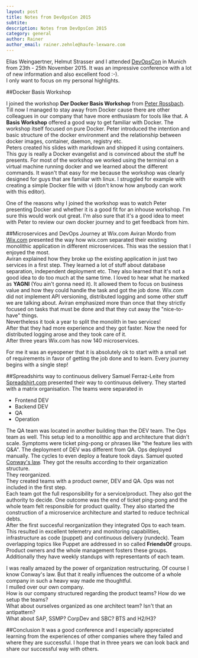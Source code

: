 ```yaml
---
layout: post
title: Notes from DevOpsCon 2015
subtite: 
description: Notes from DevOpsCon 2015
category: general
author: Rainer
author_email: rainer.zehnle@haufe-lexware.com 
---
```


Elias Weingaertner, Helmut Strasser and I attended [DevOpsCon](http://devopsconference.de/de/) in Munich from 23th - 25th November 2015.
It was an impressive conference with a lot of new information and also excellent food :-).   
I only want to focus on my personal highlights.
 
##Docker Basis Workshop
 
I joined the workshop **Der Docker Basis Workshop** from [Peter Rossbach](http://www.bee42.com/).  
Till now I managed to stay away from Docker cause there are other colleagues in our company that have more enthusiasm for tools like that.
A **Basis Workshop** offered a good way to get familiar with Docker.
The workshop itself focused on pure Docker. Peter introduced the intention and basic structure of the docker environment and the relationship between  docker images, container, daemon, registry etc.   
Peters created his slides with  markdown and shipped it using containers. This guy is really a Docker evangelist and is convinced about the stuff he presents.
For most of the workshop we worked using the terminal on a virtual machine running docker and we learned about the different commands. It wasn't that easy for me because the workshop was clearly designed for guys that are familiar with linux.
I struggled for example with creating a simple Docker file with vi (don't know how anybody can work with this editor).
 
One of the reasons why I joined the workshop was to watch Peter presenting Docker and whether it is a good fit for an inhouse workshop. I'm sure this would work out great. I'm also sure that it's a good idea to meet with Peter to review our own docker journey and to get feedback from him.
 
##Microservices and DevOps Journey at Wix.com
Aviran Mordo from [Wix.com](http://de.wix.com/) presented the way how wix.com separated their existing monolithic application in different microservices. 
This was the session that I enjoyed the most.   
Aviran explained how they broke up the existing application in just two services in a first step. They learned a lot of stuff about database separation, independent deployment etc. They also learned that it's not a good idea to do too much at the same time. I loved to hear what he marked as **YAGNI** (You ain't gonna need it). It allowed them to focus on business value and how they could handle the task and got the job done. 
Wix.com did not implement API versioning, distributed logging and some other stuff we are talking about.
Aviran emphasized more than once that they strictly focused on tasks that must be done and that they cut away the "nice-to-have" things.   
Nevertheless it took a year to split the monolith in two services!   
After that they had more experience and they got faster. Now the need for distributed logging arose and they took care of it.   
After three years Wix.com has now 140 microservices.
 
For me it was an eyeopener that it is absolutely ok to start with a small set of requirements in favor of getting the job done and to learn. Every journey begins with a single step!
 
 
##Spreadshirts way to continuous delivery
Samuel Ferraz-Leite from [Spreadshirt.com](www.spreadshirt.de) presented their way to continuous delivery.
They started with a matrix organisation. The teams were separated in

* Frontend DEV
* Backend DEV
* QA
* Operation

The QA team was located in another building than the DEV team. The Ops team as well.
This setup led to a monolithic app and architecture that didn't scale. Symptoms were ticket ping-pong  or phrases like "the feature lies with Q&A". The deployment of DEV was different from QA. Ops deployed manually.
The cycles to even deploy a feature took days.
Samuel quoted [Conway's law](https://en.wikipedia.org/wiki/Conway%27s_law). They got the results according to their organization structure.   
They reorganized.   
They created teams with a product owner, DEV and QA. Ops was not included in the first step.   
Each team got the full responsibility for a service/product. They also got the authority to decide.
One outcome was the end of ticket ping-pong and the whole team felt responsible for product quality.
They also started the construction of a microservice architecture and started to reduce technical debts.    
After the first succesful reorganizatiion they integrated Ops to each team.
This resulted in excellent telemetry and monitoring capabilities, infrastructure as code (puppet) and continuous delivery (rundeck). 
Team overlapping topics like Puppet are addressed in so called **FriendsOf** groups. Product owners and the whole management fosters these groups. Additionally they have weekly standups with representants of each team.
 
I was really amazed by the power of organization restructuring. Of course I know Conway's law. But that it really influences the outcome of a whole company in such a heavy way made me thoughtful.   
I mulled over our own company.   
How is our company structured regarding the product teams? How do we setup the teams?   
What about ourselves organized as one architect team? Isn't that an antipattern?   
What about SAP, SSMP? CorpDev and SBC? BTS and H2/H3?   
 
##Conclusion
It was a good conference and I especially appreciated learning from the experiences of other companies where they failed and where they are successful. I hope that in three years we can look back and share our successful way with others.
 
